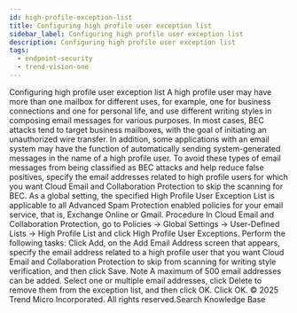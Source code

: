 ```yaml
---
id: high-profile-exception-list
title: Configuring high profile user exception list
sidebar_label: Configuring high profile user exception list
description: Configuring high profile user exception list
tags:
  - endpoint-security
  - trend-vision-one
---
```


 Configuring high profile user exception list A high profile user may have more than one mailbox for different uses, for example, one for business connections and one for personal life, and use different writing styles in composing email messages for various purposes. In most cases, BEC attacks tend to target business mailboxes, with the goal of initiating an unauthorized wire transfer. In addition, some applications with an email system may have the function of automatically sending system-generated messages in the name of a high profile user. To avoid these types of email messages from being classified as BEC attacks and help reduce false positives, specify the email addresses related to high profile users for which you want Cloud Email and Collaboration Protection to skip the scanning for BEC. As a global setting, the specified High Profile User Exception List is applicable to all Advanced Spam Protection enabled policies for your email service, that is, Exchange Online or Gmail. Procedure In Cloud Email and Collaboration Protection, go to Policies → Global Settings → User-Defined Lists → High Profile List and click High Profile User Exceptions. Perform the following tasks: Click Add, on the Add Email Address screen that appears, specify the email address related to a high profile user that you want Cloud Email and Collaboration Protection to skip from scanning for writing style verification, and then click Save. Note A maximum of 500 email addresses can be added. Select one or multiple email addresses, click Delete to remove them from the exception list, and then click OK. Click OK. © 2025 Trend Micro Incorporated. All rights reserved.Search Knowledge Base